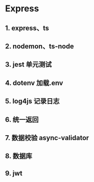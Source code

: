 # Express

## 1. express、ts

## 2. nodemon、ts-node

## 3. jest 单元测试

## 4. dotenv 加载.env

## 5. log4js 记录日志

## 6. 统一返回

## 7. 数据校验 async-validator

## 8. 数据库

## 9. jwt


